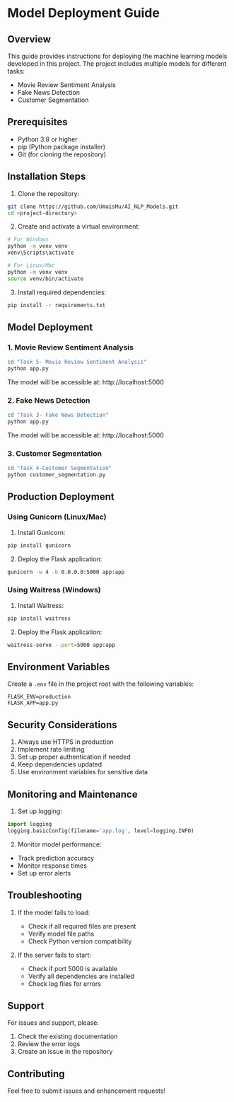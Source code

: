 # Model Deployment Guide

## Overview
This guide provides instructions for deploying the machine learning models developed in this project. The project includes multiple models for different tasks:
- Movie Review Sentiment Analysis
- Fake News Detection
- Customer Segmentation

## Prerequisites
- Python 3.8 or higher
- pip (Python package installer)
- Git (for cloning the repository)

## Installation Steps

1. Clone the repository:
```bash
git clone https://github.com/UmaisMu/AI_NLP_Models.git
cd <project-directory>
```

2. Create and activate a virtual environment:
```bash
# For Windows
python -m venv venv
venv\Scripts\activate

# For Linux/Mac
python -m venv venv
source venv/bin/activate
```

3. Install required dependencies:
```bash
pip install -r requirements.txt
```

## Model Deployment

### 1. Movie Review Sentiment Analysis
```bash
cd "Task 5- Movie Review Sentiment Analysis"
python app.py
```
The model will be accessible at: http://localhost:5000

### 2. Fake News Detection
```bash
cd "Task 3- Fake News Detection"
python app.py
```
The model will be accessible at: http://localhost:5000

### 3. Customer Segmentation
```bash
cd "Task 4-Customer Segmentation"
python customer_segmentation.py
```

## Production Deployment

### Using Gunicorn (Linux/Mac)
1. Install Gunicorn:
```bash
pip install gunicorn
```

2. Deploy the Flask application:
```bash
gunicorn -w 4 -b 0.0.0.0:5000 app:app
```

### Using Waitress (Windows)
1. Install Waitress:
```bash
pip install waitress
```

2. Deploy the Flask application:
```bash
waitress-serve --port=5000 app:app
```

## Environment Variables
Create a `.env` file in the project root with the following variables:
```
FLASK_ENV=production
FLASK_APP=app.py
```

## Security Considerations
1. Always use HTTPS in production
2. Implement rate limiting
3. Set up proper authentication if needed
4. Keep dependencies updated
5. Use environment variables for sensitive data

## Monitoring and Maintenance
1. Set up logging:
```python
import logging
logging.basicConfig(filename='app.log', level=logging.INFO)
```

2. Monitor model performance:
- Track prediction accuracy
- Monitor response times
- Set up error alerts

## Troubleshooting
1. If the model fails to load:
   - Check if all required files are present
   - Verify model file paths
   - Check Python version compatibility

2. If the server fails to start:
   - Check if port 5000 is available
   - Verify all dependencies are installed
   - Check log files for errors

## Support
For issues and support, please:
1. Check the existing documentation
2. Review the error logs
3. Create an issue in the repository

## Contributing
Feel free to submit issues and enhancement requests! 
